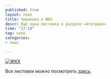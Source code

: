 ```yaml
---
published: true
layout: news
title: Чирикова и ЖКХ
descr: Еще одна листовка в разделе «Агитация»
time: "17:10"
tag: none
categories:
- news

---
```


<a href="http://imageshack.us/a/img4/3586/57341911.jpg" target="_blank" rel="nofollow"><img src="http://2.bp.blogspot.com/-nQbz7NBZWu0/UGRzUuR3rJI/AAAAAAAAHao/8exzpWh4TGM/s1600/77.jpg" alt="ЖКХ"></a>

Все листовки можно посмотреть <a href="/2012/09/27/1">здесь</a>.